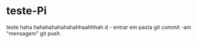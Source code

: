 # teste-Pi

teste
haha
hahahahahahahahhaahhhah
d - entrar em pasta
git commit -am "mensagem"
git push


